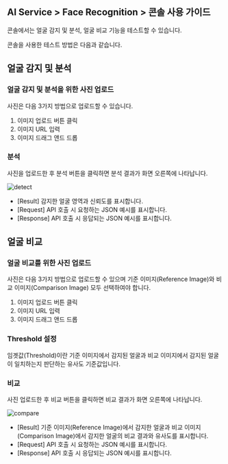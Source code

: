 ## AI Service > Face Recognition > 콘솔 사용 가이드

콘솔에서는 얼굴 감지 및 분석, 얼굴 비교 기능을 테스트할 수 있습니다.

콘솔을 사용한 테스트 방법은 다음과 같습니다.

## 얼굴 감지 및 분석

### 얼굴 감지 및 분석을 위한 사진 업로드
사진은 다음 3가지 방법으로 업로드할 수 있습니다.
1. 이미지 업로드 버튼 클릭
2. 이미지 URL 입력
3. 이미지 드래그 앤드 드롭

### 분석
사진을 업로드한 후 분석 버튼을 클릭하면 분석 결과가 화면 오른쪽에 나타납니다.

![detect](http://static.toastoven.net/prod_facerecognition/FR_detect_ch.png)

* [Result] 감지한 얼굴 영역과 신뢰도를 표시합니다.
* [Request] API 호출 시 요청하는 JSON 예시를 표시합니다.
* [Response] API 호출 시 응답되는 JSON 예시를 표시합니다.


## 얼굴 비교

### 얼굴 비교를 위한 사진 업로드
사진은 다음 3가지 방법으로 업로드할 수 있으며 기준 이미지(Reference Image)와 비교 이미지(Comparison Image) 모두 선택하여야 합니다.
1. 이미지 업로드 버튼 클릭
2. 이미지 URL 입력
3. 이미지 드래그 앤드 드롭

### Threshold 설정
임곗값(Threshold)이란 기준 이미지에서 감지된 얼굴과 비교 이미지에서 감지된 얼굴이 일치하는지 판단하는 유사도 기준값입니다.

### 비교
사진 업로드한 후 비교 버튼을 클릭하면 비교 결과가 화면 오른쪽에 나타납니다.

![compare](http://static.toastoven.net/prod_facerecognition/FR_compare_ch.png)

* [Result] 기준 이미지(Reference Image)에서 감지한 얼굴과 비교 이미지(Comparison Image)에서 감지한 얼굴의 비교 결과와 유사도를 표시합니다. 
* [Request] API 호출 시 요청하는 JSON 예시를 표시합니다.
* [Response] API 호출 시 응답되는 JSON 예시를 표시합니다.
